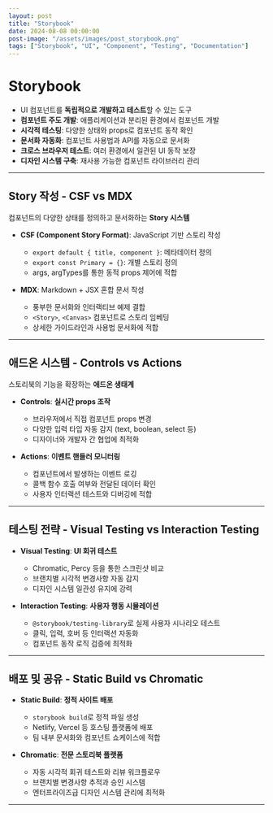 ```yaml
---
layout: post
title: "Storybook"
date: 2024-08-08 00:00:00
post-image: "/assets/images/post_storybook.png"
tags: ["Storybook", "UI", "Component", "Testing", "Documentation"]
---
```


# Storybook

- UI 컴포넌트를 **독립적으로 개발하고 테스트**할 수 있는 도구
- **컴포넌트 주도 개발**: 애플리케이션과 분리된 환경에서 컴포넌트 개발
- **시각적 테스팅**: 다양한 상태와 props로 컴포넌트 동작 확인
- **문서화 자동화**: 컴포넌트 사용법과 API를 자동으로 문서화
- **크로스 브라우저 테스트**: 여러 환경에서 일관된 UI 동작 보장
- **디자인 시스템 구축**: 재사용 가능한 컴포넌트 라이브러리 관리

---

## Story 작성 - CSF vs MDX

컴포넌트의 다양한 상태를 정의하고 문서화하는 **Story 시스템**

- **CSF (Component Story Format)**: JavaScript 기반 스토리 작성

  - `export default { title, component }`: 메타데이터 정의
  - `export const Primary = {}`: 개별 스토리 정의
  - args, argTypes를 통한 동적 props 제어에 적합

- **MDX**: Markdown + JSX 혼합 문서 작성
  - 풍부한 문서화와 인터랙티브 예제 결합
  - `<Story>`, `<Canvas>` 컴포넌트로 스토리 임베딩
  - 상세한 가이드라인과 사용법 문서화에 적합

---

## 애드온 시스템 - Controls vs Actions

스토리북의 기능을 확장하는 **애드온 생태계**

- **Controls**: **실시간 props 조작**

  - 브라우저에서 직접 컴포넌트 props 변경
  - 다양한 입력 타입 자동 감지 (text, boolean, select 등)
  - 디자이너와 개발자 간 협업에 최적화

- **Actions**: **이벤트 핸들러 모니터링**
  - 컴포넌트에서 발생하는 이벤트 로깅
  - 콜백 함수 호출 여부와 전달된 데이터 확인
  - 사용자 인터랙션 테스트와 디버깅에 적합

---

## 테스팅 전략 - Visual Testing vs Interaction Testing

- **Visual Testing**: **UI 회귀 테스트**

  - Chromatic, Percy 등을 통한 스크린샷 비교
  - 브랜치별 시각적 변경사항 자동 감지
  - 디자인 시스템 일관성 유지에 강력

- **Interaction Testing**: **사용자 행동 시뮬레이션**
  - `@storybook/testing-library`로 실제 사용자 시나리오 테스트
  - 클릭, 입력, 호버 등 인터랙션 자동화
  - 컴포넌트 동작 로직 검증에 최적화

---

## 배포 및 공유 - Static Build vs Chromatic

- **Static Build**: **정적 사이트 배포**

  - `storybook build`로 정적 파일 생성
  - Netlify, Vercel 등 호스팅 플랫폼에 배포
  - 팀 내부 문서화와 컴포넌트 쇼케이스에 적합

- **Chromatic**: **전문 스토리북 플랫폼**
  - 자동 시각적 회귀 테스트와 리뷰 워크플로우
  - 브랜치별 변경사항 추적과 승인 시스템
  - 엔터프라이즈급 디자인 시스템 관리에 최적화

---

